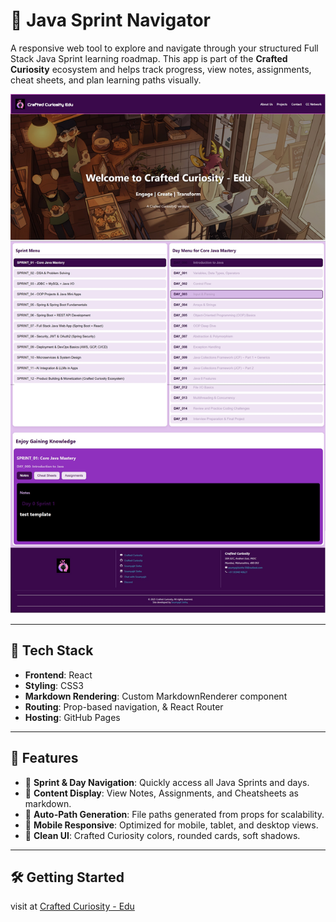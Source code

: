 # 🧭 Java Sprint Navigator

A responsive web tool to explore and navigate through your structured Full Stack Java Sprint learning roadmap. This app is part of the **Crafted Curiosity** ecosystem and helps track progress, view notes, assignments, cheat sheets, and plan learning paths visually.

![Java Sprint Navigator Preview](src\assets\preview.jpg) <!-- Add screenshot if available -->

---

## 🔧 Tech Stack

- **Frontend**: React
- **Styling**: CSS3
- **Markdown Rendering**: Custom MarkdownRenderer component
- **Routing**: Prop-based navigation, & React Router
- **Hosting**: GitHub Pages 

---

## 🚀 Features

- 📌 **Sprint & Day Navigation**: Quickly access all Java Sprints and days.
- 📘 **Content Display**: View Notes, Assignments, and Cheatsheets as markdown.
- 💾 **Auto-Path Generation**: File paths generated from props for scalability.
- 🎯 **Mobile Responsive**: Optimized for mobile, tablet, and desktop views.
- 🧠 **Clean UI**: Crafted Curiosity colors, rounded cards, soft shadows.

---

## 🛠️ Getting Started

visit at [Crafted Curiosity - Edu](edu.craftedcuriosity.org) 